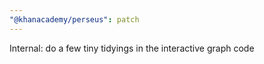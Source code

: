 ```yaml
---
"@khanacademy/perseus": patch
---
```


Internal: do a few tiny tidyings in the interactive graph code
